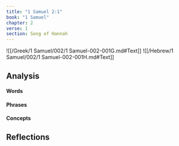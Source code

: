 ```yaml
---
title: "1 Samuel 2:1"
book: "1 Samuel"
chapter: 2
verse: 1
section: Song of Hannah
---
```

![[/Greek/1 Samuel/002/1 Samuel-002-001G.md#Text]]
![[/Hebrew/1 Samuel/002/1 Samuel-002-001H.md#Text]]

## Analysis

#### Words

#### Phrases

#### Concepts

## Reflections
